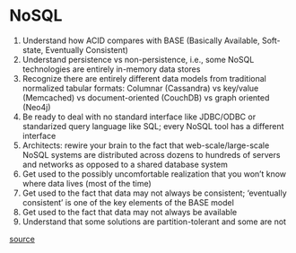 # NoSQL #

1. Understand how ACID compares with BASE (Basically Available, Soft-state, Eventually Consistent)
1. Understand persistence vs non-persistence, i.e., some NoSQL technologies are entirely in-memory data stores
1. Recognize there are entirely different data models from traditional normalized tabular formats: Columnar (Cassandra) vs key/value (Memcached) vs document-oriented (CouchDB) vs graph oriented (Neo4j)
1. Be ready to deal with no standard interface like JDBC/ODBC or standarized query language like SQL; every NoSQL tool has a different interface
1. Architects: rewire your brain to the fact that web-scale/large-scale NoSQL systems are distributed across dozens to hundreds of servers and networks as opposed to a shared database system
1. Get used to the possibly uncomfortable realization that you won’t know where data lives (most of the time)
1. Get used to the fact that data may not always be consistent; ‘eventually consistent’ is one of the key elements of the BASE model
1. Get used to the fact that data may not always be available
1. Understand that some solutions are partition-tolerant and some are not

[source](http://nosql.mypopescu.com/post/3599841629/9-things-to-acknowledge-about-nosql-databases)